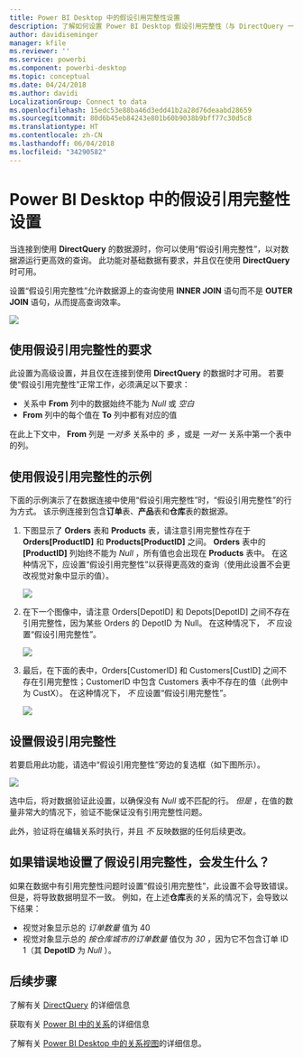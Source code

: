 ```yaml
---
title: Power BI Desktop 中的假设引用完整性设置
description: 了解如何设置 Power BI Desktop 假设引用完整性（与 DirectQuery 一起使用）
author: davidiseminger
manager: kfile
ms.reviewer: ''
ms.service: powerbi
ms.component: powerbi-desktop
ms.topic: conceptual
ms.date: 04/24/2018
ms.author: davidi
LocalizationGroup: Connect to data
ms.openlocfilehash: 15edc53e88ba46d3edd41b2a28d76deaabd28659
ms.sourcegitcommit: 80d6b45eb84243e801b60b9038b9bff77c30d5c8
ms.translationtype: HT
ms.contentlocale: zh-CN
ms.lasthandoff: 06/04/2018
ms.locfileid: "34290582"
---
```

# <a name="assume-referential-integrity-settings-in-power-bi-desktop"></a>Power BI Desktop 中的假设引用完整性设置
当连接到使用 **DirectQuery** 的数据源时，你可以使用“假设引用完整性”，以对数据源运行更高效的查询。 此功能对基础数据有要求，并且仅在使用 **DirectQuery** 时可用。

设置“假设引用完整性”允许数据源上的查询使用 **INNER JOIN** 语句而不是 **OUTER JOIN** 语句，从而提高查询效率。

![](media/desktop-assume-referential-integrity/assume-referential-integrity_1.png)

## <a name="requirements-for-using-assume-referential-integrity"></a>使用假设引用完整性的要求
此设置为高级设置，并且仅在连接到使用 **DirectQuery** 的数据时才可用。 若要使“假设引用完整性”正常工作，必须满足以下要求：

* 关系中 **From** 列中的数据始终不能为 *Null*  或 *空白*
* **From** 列中的每个值在 **To** 列中都有对应的值

在此上下文中， **From** 列是 *一对多* 关系中的 *多* ，或是 *一对一* 关系中第一个表中的列。

## <a name="example-of-using-assume-referential-integrity"></a>使用假设引用完整性的示例
下面的示例演示了在数据连接中使用“假设引用完整性”时，“假设引用完整性”的行为方式。 该示例连接到包含**订单**表、**产品**表和**仓库**表的数据源。

1. 下图显示了 **Orders** 表和 **Products** 表，请注意引用完整性存在于 **Orders[ProductID]** 和 **Products[ProductID]** 之间。 **Orders** 表中的 **[ProductID]** 列始终不能为 *Null* ，所有值也会出现在 **Products** 表中。 在这种情况下，应设置“假设引用完整性”以获得更高效的查询（使用此设置不会更改视觉对象中显示的值）。
   
   ![](media/desktop-assume-referential-integrity/assume-referential-integrity_2.png)
2. 在下一个图像中，请注意 Orders[DepotID] 和 Depots[DepotID] 之间不存在引用完整性，因为某些 Orders 的 DepotID 为 Null。 在这种情况下， *不* 应设置“假设引用完整性”。
   
   ![](media/desktop-assume-referential-integrity/assume-referential-integrity_3.png)
3. 最后，在下面的表中，Orders[CustomerID] 和 Customers[CustID] 之间不存在引用完整性；CustomerID 中包含 Customers 表中不存在的值（此例中为 CustX）。 在这种情况下， *不* 应设置“假设引用完整性”。
   
   ![](media/desktop-assume-referential-integrity/assume-referential-integrity_4.png)

## <a name="setting-assume-referential-integrity"></a>设置假设引用完整性
若要启用此功能，请选中“假设引用完整性”旁边的复选框（如下图所示）。

![](media/desktop-assume-referential-integrity/assume-referential-integrity_1.png)

选中后，将对数据验证此设置，以确保没有 *Null* 或不匹配的行。 *但是* ，在值的数量非常大的情况下，验证不能保证没有引用完整性问题。

此外，验证将在编辑关系时执行，并且 *不* 反映数据的任何后续更改。

## <a name="what-happens-if-you-incorrectly-set-assume-referential-integrity"></a>如果错误地设置了假设引用完整性，会发生什么？
如果在数据中有引用完整性问题时设置“假设引用完整性”，此设置不会导致错误。 但是，将导致数据明显不一致。 例如，在上述**仓库**表的关系的情况下，会导致以下结果：

* 视觉对象显示总的 *订单数量* 值为 40
* 视觉对象显示总的 *按仓库城市的订单数量* 值仅为 *30* ，因为它不包含订单 ID 1（其 **DepotID**  为 *Null* ）。

## <a name="next-steps"></a>后续步骤
了解有关 [DirectQuery](desktop-use-directquery.md) 的详细信息

获取有关 [Power BI 中的关系](desktop-create-and-manage-relationships.md)的详细信息

了解有关 [Power BI Desktop 中的关系视图](desktop-relationship-view.md)的详细信息。


